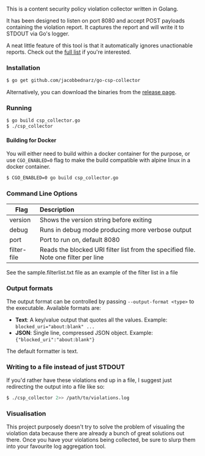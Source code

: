 This is a content security policy violation collector written in Golang.

It has been designed to listen on port 8080 and accept POST payloads
containing the violation report. It captures the report and will write
it to STDOUT via Go's logger.

A neat little feature of this tool is that it automatically ignores
unactionable reports. Check out the [full list][1] if you're interested.

### Installation


```sh
$ go get github.com/jacobbednarz/go-csp-collector
```

Alternatively, you can download the binaries from the [release page][2].

### Running

```sh
$ go build csp_collector.go
$ ./csp_collector
```

#### Building for Docker

You will either need to build within a docker container for the purpose, or use  `CGO_ENABLED=0` flag
to make the build compatible with alpine linux in a docker container.

```sh
$ CGO_ENABLED=0 go build csp_collector.go
```

### Command Line Options

| Flag  | Description |
|-------|:------------|
|version|Shows the version string before exiting|
|debug  |Runs in debug mode producing more verbose output|
|port	|Port to run on, default 8080|
|filter-file|Reads the blocked URI filter list from the specified file. Note one filter per line|


See the sample.filterlist.txt file as an example of the filter list in a file

### Output formats

The output format can be controlled by passing `--output-format <type>`
to the executable. Available formats are:

- **Text**: A key/value output that quotes all the values. Example:
    `blocked_uri="about:blank" ...`
- **JSON**: Single line, compressed JSON object. Example:
    `{"blocked_uri":"about:blank"}`

The default formatter is text.

### Writing to a file instead of just STDOUT

If you'd rather have these violations end up in a file, I suggest just
redirecting the output into a file like so:

```sh
$ ./csp_collector 2>> /path/to/violations.log
```

### Visualisation

This project purposely doesn't try to solve the problem of visualing the
violation data because there are already a bunch of great solutions out
there. Once you have your violations being collected, be sure to slurp
them into your favourite log aggregation tool.

[1]: https://github.com/jacobbednarz/go-csp-collector/blob/36dacd76a257a9863d4ffb2482b1034558752587/csp_collector.go#L86-L106
[2]: https://github.com/jacobbednarz/go-csp-collector/releases
